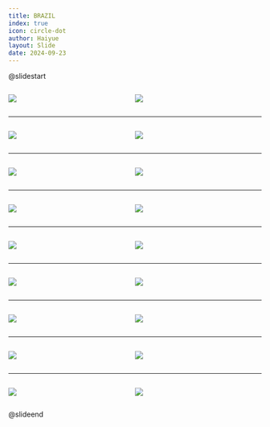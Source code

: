 ```yaml
---
title: BRAZIL
index: true
icon: circle-dot
author: Haiyue
layout: Slide
date: 2024-09-23
---
```

 
@slidestart

<div style="display:flex">
<div style="flex:1">

![](/reading/english/Level-X/BRAZIL/001.webp)
</div>
<div style="flex:1">

![](/reading/english/Level-X/BRAZIL/002.webp)
</div>
</div>

---

<div style="display:flex">
<div style="flex:1">

![](/reading/english/Level-X/BRAZIL/003.webp)
</div>
<div style="flex:1">

![](/reading/english/Level-X/BRAZIL/004.webp)
</div>
</div>

---

<div style="display:flex">
<div style="flex:1">

![](/reading/english/Level-X/BRAZIL/005.webp)
</div>
<div style="flex:1">

![](/reading/english/Level-X/BRAZIL/006.webp)
</div>
</div>

---

<div style="display:flex">
<div style="flex:1">

![](/reading/english/Level-X/BRAZIL/007.webp)
</div>
<div style="flex:1">

![](/reading/english/Level-X/BRAZIL/008.webp)
</div>
</div>

---

<div style="display:flex">
<div style="flex:1">

![](/reading/english/Level-X/BRAZIL/009.webp)
</div>
<div style="flex:1">

![](/reading/english/Level-X/BRAZIL/010.webp)
</div>
</div>

---

<div style="display:flex">
<div style="flex:1">

![](/reading/english/Level-X/BRAZIL/011.webp)
</div>
<div style="flex:1">

![](/reading/english/Level-X/BRAZIL/012.webp)
</div>
</div>

---

<div style="display:flex">
<div style="flex:1">

![](/reading/english/Level-X/BRAZIL/013.webp)
</div>
<div style="flex:1">

![](/reading/english/Level-X/BRAZIL/014.webp)
</div>
</div>

---

<div style="display:flex">
<div style="flex:1">

![](/reading/english/Level-X/BRAZIL/015.webp)
</div>
<div style="flex:1">

![](/reading/english/Level-X/BRAZIL/016.webp)
</div>
</div>

---

<div style="display:flex">
<div style="flex:1">

![](/reading/english/Level-X/BRAZIL/017.webp)
</div>
<div style="flex:1">

![](/reading/english/Level-X/BRAZIL/018.webp)
</div>
</div>

@slideend